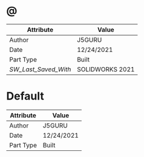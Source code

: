 # @
| Attribute | Value |
| ---  | ---     |
| Author | J5GURU |
| Date | 12/24/2021 |
| Part Type | Built |
| _SW_Last_Saved_With_ | SOLIDWORKS 2021 |
# Default
| Attribute | Value |
| ---  | ---     |
| Author | J5GURU |
| Date | 12/24/2021 |
| Part Type | Built |
